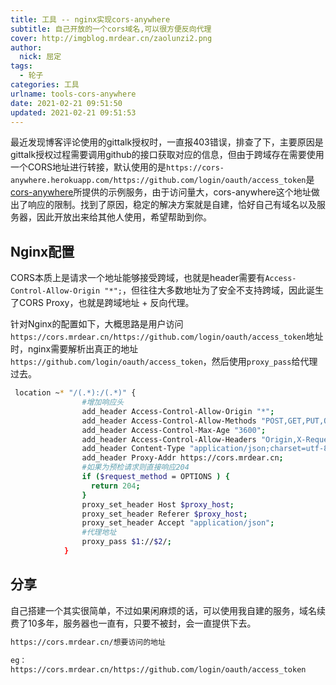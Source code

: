 ```yaml
---
title: 工具 -- nginx实现cors-anywhere
subtitle: 自己开放的一个cors域名,可以很方便反向代理
cover: http://imgblog.mrdear.cn/zaolunzi2.png
author: 
  nick: 屈定
tags:
  - 轮子
categories: 工具
urlname: tools-cors-anywhere
date: 2021-02-21 09:51:50
updated: 2021-02-21 09:51:53
---
```


最近发现博客评论使用的gittalk授权时，一直报403错误，排查了下，主要原因是gittalk授权过程需要调用github的接口获取对应的信息，但由于跨域存在需要使用一个CORS地址进行转接，默认使用的是`https://cors-anywhere.herokuapp.com/https://github.com/login/oauth/access_token`是[cors-anywhere](https://github.com/Rob--W/cors-anywhere)所提供的示例服务，由于访问量大，cors-anywhere这个地址做出了响应的限制。找到了原因，稳定的解决方案就是自建，恰好自己有域名以及服务器，因此开放出来给其他人使用，希望帮助到你。

## Nginx配置

CORS本质上是请求一个地址能够接受跨域，也就是header需要有`Access-Control-Allow-Origin "*";`，但往往大多数地址为了安全不支持跨域，因此诞生了CORS Proxy，也就是跨域地址 + 反向代理。

针对Nginx的配置如下，大概思路是用户访问`https://cors.mrdear.cn/https://github.com/login/oauth/access_token`地址时，nginx需要解析出真正的地址`https://github.com/login/oauth/access_token`，然后使用`proxy_pass`给代理过去。

```sh
 location ~* "/(.*):/(.*)" {
                #增加响应头
                add_header Access-Control-Allow-Origin "*";
                add_header Access-Control-Allow-Methods "POST,GET,PUT,OPTIONS,DELETE";
                add_header Access-Control-Max-Age "3600";
                add_header Access-Control-Allow-Headers "Origin,X-Requested-With,Content-Type,Accept,Authorization,FOO";
                add_header Content-Type "application/json;charset=utf-8,text/plain";
                add_header Proxy-Addr https://cors.mrdear.cn;
                #如果为预检请求则直接响应204
                if ($request_method = OPTIONS ) {
                  return 204;
                }
                proxy_set_header Host $proxy_host;
                proxy_set_header Referer $proxy_host;
                proxy_set_header Accept "application/json";
                #代理地址
                proxy_pass $1://$2/;
            }
```

## 分享

自己搭建一个其实很简单，不过如果闲麻烦的话，可以使用我自建的服务，域名续费了10多年，服务器也一直有，只要不被封，会一直提供下去。

```sh
https://cors.mrdear.cn/想要访问的地址

eg：
https://cors.mrdear.cn/https://github.com/login/oauth/access_token
```

